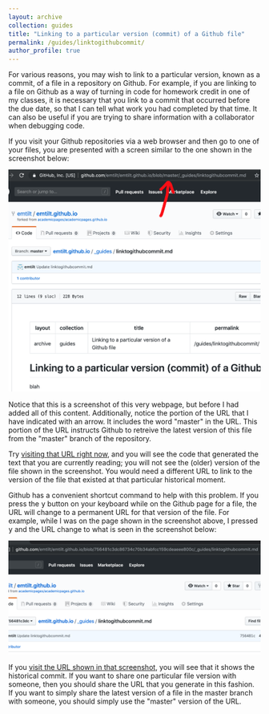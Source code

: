 ```yaml
---
layout: archive
collection: guides
title: "Linking to a particular version (commit) of a Github file"
permalink: /guides/linktogithubcommit/
author_profile: true
---
```



For various reasons, you may wish to link to a particular version, known as a commit, of a file in a repository on Github. For example, if you are linking to a file on Github as a way of turning in code for homework credit in one of my classes, it is necessary that you link to a commit that occurred before the due date, so that I can tell what work you had completed by that time. It can also be useful if you are trying to share information with a collaborator when debugging code.

If you visit your Github repositories via a web browser and then go to one of your files, you are presented with a screen similar to the one shown in the screenshot below:

![Github file view](/images/githublink1.png "Github file view")

Notice that this is a screenshot of this very webpage, but before I had added all of this content. Additionally, notice the portion of the URL that I have indicated with an arrow. It includes the word "master" in the URL. This portion of the URL instructs Github to retreive the latest version of this file from the "master" branch of the repository.

Try [visiting that URL right now](https://github.com/emtilt/emtilt.github.io/edit/master/_guides/linktogithubcommit.md), and you will see the code that generated the text that you are currently reading; you will not see the (older) version of the file shown in the screenshot. You would need a different URL to link to the version of the file that existed at that particular historical moment.

Github has a convenient shortcut command to help with this problem. If you press the <kbd>y</kbd> button on your keyboard while on the Github page for a file, the URL will change to a permanent URL for that version of the file. For example, while I was on the page shown in the screenshot above, I pressed <kbd>y</kbd> and the URL change to what is seen in the screenshot below:

![Github file view](/images/githublink2.png "Github file view")

If you [visit the URL shown in that screenshot](https://github.com/emtilt/emtilt.github.io/blob/756481c3dc86734c70b34abfcc159cdeaeee800c/_guides/linktogithubcommit.md), you will see that it shows the historical commit. If you want to share one particular file version with someone, then you should share the URL that you generate in this fashion. If you want to simply share the latest version of a file in the master branch with someone, you should simply use the "master" version of the URL.
